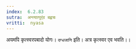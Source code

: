 ```yaml
---
index:  6.2.83
sutra:  अन्त्यात्पूर्ंव बह्वचः
vritti:  nyasa
---
```


अयमपि कृत्स्वरपबादो योगः।
`दग्धजानि` इति। अत्र कृत्स्वर एव भवति।।

